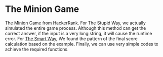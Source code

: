 # The Minion Game
[The Minion Game from HackerRank](https://www.hackerrank.com/challenges/the-minion-game/problem). For [The Stupid Way](https://github.com/xga0/TheMinionGame/blob/master/The%20Minion%20Game%20-%20Stupid%20Way.py), we actually simulated the entire game process. Although this method can get the correct answer, if the input is a very long string, it will cause the runtime error. For [The Smart Way](https://github.com/xga0/TheMinionGame/blob/master/The%20Minion%20Game%20-%20Smart%20Way.py), We found the pattern of the final score calculation based on the example. Finally, we can use very simple codes to achieve the required functions.
